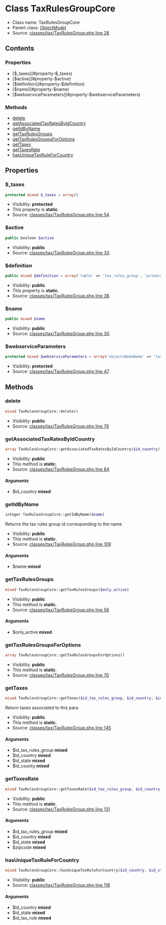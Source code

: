 Class TaxRulesGroupCore
=====================





* Class name: TaxRulesGroupCore
* Parent class: [ObjectModel](class.ObjectModelCore.md)
* Source: [classes/tax/TaxRulesGroup.php line 28](https://github.com/PrestaShop/PrestaShop/blob/1.6.0.1/classes/tax/TaxRulesGroup.php#L28)


Contents
--------


### Properties

* [$_taxes](#property-$_taxes)
* [$active](#property-$active)
* [$definition](#property-$definition)
* [$name](#property-$name)
* [$webserviceParameters](#property-$webserviceParameters)

### Methods

* [delete](#method-delete)
* [getAssociatedTaxRatesByIdCountry](#method-getAssociatedTaxRatesByIdCountry)
* [getIdByName](#method-getIdByName)
* [getTaxRulesGroups](#method-getTaxRulesGroups)
* [getTaxRulesGroupsForOptions](#method-getTaxRulesGroupsForOptions)
* [getTaxes](#method-getTaxes)
* [getTaxesRate](#method-getTaxesRate)
* [hasUniqueTaxRuleForCountry](#method-hasUniqueTaxRuleForCountry)




Properties
----------


### <a name="property-$_taxes"></a>$_taxes

```php
protected mixed $_taxes = array()
```





* Visibility: **protected**
* This property is **static**.
* Source: [classes/tax/TaxRulesGroup.php line 54](https://github.com/PrestaShop/PrestaShop/blob/1.6.0.1/classes/tax/TaxRulesGroup.php#L54).


### <a name="property-$active"></a>$active

```php
public boolean $active
```





* Visibility: **public**
* Source: [classes/tax/TaxRulesGroup.php line 33](https://github.com/PrestaShop/PrestaShop/blob/1.6.0.1/classes/tax/TaxRulesGroup.php#L33).


### <a name="property-$definition"></a>$definition

```php
public mixed $definition = array('table' => 'tax_rules_group', 'primary' => 'id_tax_rules_group', 'fields' => array('name' => array('type' => self::TYPE_STRING, 'validate' => 'isGenericName', 'required' => true, 'size' => 64), 'active' => array('type' => self::TYPE_BOOL, 'validate' => 'isBool')))
```





* Visibility: **public**
* This property is **static**.
* Source: [classes/tax/TaxRulesGroup.php line 38](https://github.com/PrestaShop/PrestaShop/blob/1.6.0.1/classes/tax/TaxRulesGroup.php#L38).


### <a name="property-$name"></a>$name

```php
public mixed $name
```





* Visibility: **public**
* Source: [classes/tax/TaxRulesGroup.php line 30](https://github.com/PrestaShop/PrestaShop/blob/1.6.0.1/classes/tax/TaxRulesGroup.php#L30).


### <a name="property-$webserviceParameters"></a>$webserviceParameters

```php
protected mixed $webserviceParameters = array('objectsNodeName' => 'tax_rule_groups', 'objectNodeName' => 'tax_rule_group', 'fields' => array())
```





* Visibility: **protected**
* Source: [classes/tax/TaxRulesGroup.php line 47](https://github.com/PrestaShop/PrestaShop/blob/1.6.0.1/classes/tax/TaxRulesGroup.php#L47).


Methods
-------


### <a name="method-delete"></a>delete

```php
mixed TaxRulesGroupCore::delete()
```





* Visibility: **public**
* Source: [classes/tax/TaxRulesGroup.php line 76](https://github.com/PrestaShop/PrestaShop/blob/1.6.0.1/classes/tax/TaxRulesGroup.php#L76)




### <a name="method-getAssociatedTaxRatesByIdCountry"></a>getAssociatedTaxRatesByIdCountry

```php
array TaxRulesGroupCore::getAssociatedTaxRatesByIdCountry($id_country)
```





* Visibility: **public**
* This method is **static**.
* Source: [classes/tax/TaxRulesGroup.php line 84](https://github.com/PrestaShop/PrestaShop/blob/1.6.0.1/classes/tax/TaxRulesGroup.php#L84)


#### Arguments
* $id_country **mixed**



### <a name="method-getIdByName"></a>getIdByName

```php
integer TaxRulesGroupCore::getIdByName($name)
```

Returns the tax rules group id corresponding to the name



* Visibility: **public**
* This method is **static**.
* Source: [classes/tax/TaxRulesGroup.php line 109](https://github.com/PrestaShop/PrestaShop/blob/1.6.0.1/classes/tax/TaxRulesGroup.php#L109)


#### Arguments
* $name **mixed**



### <a name="method-getTaxRulesGroups"></a>getTaxRulesGroups

```php
mixed TaxRulesGroupCore::getTaxRulesGroups($only_active)
```





* Visibility: **public**
* This method is **static**.
* Source: [classes/tax/TaxRulesGroup.php line 56](https://github.com/PrestaShop/PrestaShop/blob/1.6.0.1/classes/tax/TaxRulesGroup.php#L56)


#### Arguments
* $only_active **mixed**



### <a name="method-getTaxRulesGroupsForOptions"></a>getTaxRulesGroupsForOptions

```php
array TaxRulesGroupCore::getTaxRulesGroupsForOptions()
```





* Visibility: **public**
* This method is **static**.
* Source: [classes/tax/TaxRulesGroup.php line 70](https://github.com/PrestaShop/PrestaShop/blob/1.6.0.1/classes/tax/TaxRulesGroup.php#L70)




### <a name="method-getTaxes"></a>getTaxes

```php
mixed TaxRulesGroupCore::getTaxes($id_tax_rules_group, $id_country, $id_state, $id_county)
```

Return taxes associated to this para



* Visibility: **public**
* This method is **static**.
* Source: [classes/tax/TaxRulesGroup.php line 145](https://github.com/PrestaShop/PrestaShop/blob/1.6.0.1/classes/tax/TaxRulesGroup.php#L145)


#### Arguments
* $id_tax_rules_group **mixed**
* $id_country **mixed**
* $id_state **mixed**
* $id_county **mixed**



### <a name="method-getTaxesRate"></a>getTaxesRate

```php
mixed TaxRulesGroupCore::getTaxesRate($id_tax_rules_group, $id_country, $id_state, $zipcode)
```





* Visibility: **public**
* This method is **static**.
* Source: [classes/tax/TaxRulesGroup.php line 131](https://github.com/PrestaShop/PrestaShop/blob/1.6.0.1/classes/tax/TaxRulesGroup.php#L131)


#### Arguments
* $id_tax_rules_group **mixed**
* $id_country **mixed**
* $id_state **mixed**
* $zipcode **mixed**



### <a name="method-hasUniqueTaxRuleForCountry"></a>hasUniqueTaxRuleForCountry

```php
mixed TaxRulesGroupCore::hasUniqueTaxRuleForCountry($id_country, $id_state, $id_tax_rule)
```





* Visibility: **public**
* Source: [classes/tax/TaxRulesGroup.php line 118](https://github.com/PrestaShop/PrestaShop/blob/1.6.0.1/classes/tax/TaxRulesGroup.php#L118)


#### Arguments
* $id_country **mixed**
* $id_state **mixed**
* $id_tax_rule **mixed**


